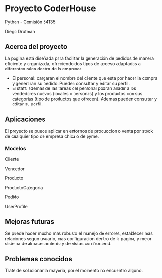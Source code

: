 # Proyecto CoderHouse

Python - Comisión 54135

Diego Drutman

## Acerca del proyecto

 La página está diseñada para facilitar la generación de pedidos de manera eficiente y organizada, ofreciendo dos tipos de acceso adaptados a diferentes roles dentro de la empresa:
- El personal: cargaran el nombre del cliente que esta por hacer la compra y generaran su pedido. Pueden consultar y editar su perfil.
- El staff: ademas de las tareas del personal podran añadir a los vendedores nuevos (locales o personas) y los productos con sus categorias (tipo de productos que ofrecen). Ademas pueden consultar y editar su perfil.

## Aplicaciones

El proyecto se puede aplicar en entornos de produccion o venta por stock de cualquier tipo de empresa chica o de pyme.

### Modelos

Cliente
    
Vendedor

Producto

ProductoCategoria

Pedido

UserProfile

## Mejoras futuras

Se puede hacer mucho mas robusto el manejo de errores, establecer mas relaciones segun usuario, mas configuracion dentro de la pagina, y mejor sistema de almacenamiento y de vistas con frontend.

## Problemas conocidos

Trate de solucionar la mayoria, por el momento no encuentro alguno.
